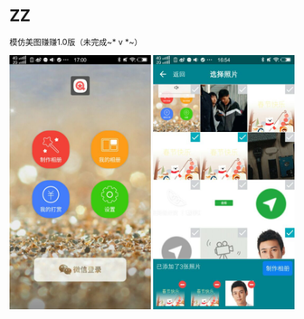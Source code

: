 # ZZ
模仿美图赚赚1.0版（未完成~* v *~）

<div align=center>
<img src="https://github.com/xmutzlq/ZZ/blob/master/pic/5.jpg" width="250" height="450" alt="首页"/>
<img src="https://github.com/xmutzlq/ZZ/blob/master/pic/1.jpg" width="250" height="450" alt="制作相册"/>
</div>
